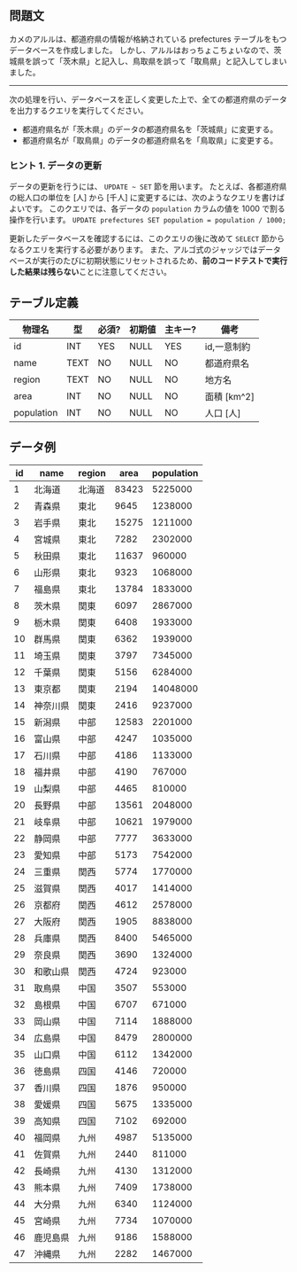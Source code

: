 ## 問題文

カメのアルルは、都道府県の情報が格納されている prefectures テーブルをもつデータベースを作成しました。 しかし、アルルはおっちょこちょいなので、茨城県を誤って「茨木県」と記入し、鳥取県を誤って「取鳥県」と記入してしまいました。

---

次の処理を行い、データベースを正しく変更した上で、全ての都道府県のデータを出力するクエリを実行してください。

- 都道府県名が「茨木県」のデータの都道府県名を「茨城県」に変更する。
- 都道府県名が「取鳥県」のデータの都道府県名を「鳥取県」に変更する。

### ヒント 1. データの更新

データの更新を行うには、 `UPDATE ~ SET` 節を用います。 たとえば、各都道府県の総人口の単位を [人] から [千人] に変更するには、次のようなクエリを書けばよいです。 このクエリでは、各データの `population` カラムの値を 1000 で割る操作を行います。
`UPDATE prefectures SET population = population / 1000;`

更新したデータベースを確認するには、このクエリの後に改めて `SELECT` 節からなるクエリを実行する必要があります。 また、アルゴ式のジャッジではデータベースが実行のたびに初期状態にリセットされるため、**前のコードテストで実行した結果は残らない**ことに注意してください。

## テーブル定義

| 物理名     | 型   | 必須? | 初期値 | 主キー? | 備考        |
| ---------- | ---- | ----- | ------ | ------- | ----------- |
| id         | INT  | YES   | NULL   | YES     | id,一意制約 |
| name       | TEXT | NO    | NULL   | NO      | 都道府県名  |
| region     | TEXT | NO    | NULL   | NO      | 地方名      |
| area       | INT  | NO    | NULL   | NO      | 面積 [km^2] |
| population | INT  | NO    | NULL   | NO      | 人口 [人]   |

## データ例

| id  | name     | region | area  | population |
| --- | -------- | ------ | ----- | ---------- |
| 1   | 北海道   | 北海道 | 83423 | 5225000    |
| 2   | 青森県   | 東北   | 9645  | 1238000    |
| 3   | 岩手県   | 東北   | 15275 | 1211000    |
| 4   | 宮城県   | 東北   | 7282  | 2302000    |
| 5   | 秋田県   | 東北   | 11637 | 960000     |
| 6   | 山形県   | 東北   | 9323  | 1068000    |
| 7   | 福島県   | 東北   | 13784 | 1833000    |
| 8   | 茨木県   | 関東   | 6097  | 2867000    |
| 9   | 栃木県   | 関東   | 6408  | 1933000    |
| 10  | 群馬県   | 関東   | 6362  | 1939000    |
| 11  | 埼玉県   | 関東   | 3797  | 7345000    |
| 12  | 千葉県   | 関東   | 5156  | 6284000    |
| 13  | 東京都   | 関東   | 2194  | 14048000   |
| 14  | 神奈川県 | 関東   | 2416  | 9237000    |
| 15  | 新潟県   | 中部   | 12583 | 2201000    |
| 16  | 富山県   | 中部   | 4247  | 1035000    |
| 17  | 石川県   | 中部   | 4186  | 1133000    |
| 18  | 福井県   | 中部   | 4190  | 767000     |
| 19  | 山梨県   | 中部   | 4465  | 810000     |
| 20  | 長野県   | 中部   | 13561 | 2048000    |
| 21  | 岐阜県   | 中部   | 10621 | 1979000    |
| 22  | 静岡県   | 中部   | 7777  | 3633000    |
| 23  | 愛知県   | 中部   | 5173  | 7542000    |
| 24  | 三重県   | 関西   | 5774  | 1770000    |
| 25  | 滋賀県   | 関西   | 4017  | 1414000    |
| 26  | 京都府   | 関西   | 4612  | 2578000    |
| 27  | 大阪府   | 関西   | 1905  | 8838000    |
| 28  | 兵庫県   | 関西   | 8400  | 5465000    |
| 29  | 奈良県   | 関西   | 3690  | 1324000    |
| 30  | 和歌山県 | 関西   | 4724  | 923000     |
| 31  | 取鳥県   | 中国   | 3507  | 553000     |
| 32  | 島根県   | 中国   | 6707  | 671000     |
| 33  | 岡山県   | 中国   | 7114  | 1888000    |
| 34  | 広島県   | 中国   | 8479  | 2800000    |
| 35  | 山口県   | 中国   | 6112  | 1342000    |
| 36  | 徳島県   | 四国   | 4146  | 720000     |
| 37  | 香川県   | 四国   | 1876  | 950000     |
| 38  | 愛媛県   | 四国   | 5675  | 1335000    |
| 39  | 高知県   | 四国   | 7102  | 692000     |
| 40  | 福岡県   | 九州   | 4987  | 5135000    |
| 41  | 佐賀県   | 九州   | 2440  | 811000     |
| 42  | 長崎県   | 九州   | 4130  | 1312000    |
| 43  | 熊本県   | 九州   | 7409  | 1738000    |
| 44  | 大分県   | 九州   | 6340  | 1124000    |
| 45  | 宮崎県   | 九州   | 7734  | 1070000    |
| 46  | 鹿児島県 | 九州   | 9186  | 1588000    |
| 47  | 沖縄県   | 九州   | 2282  | 1467000    |
